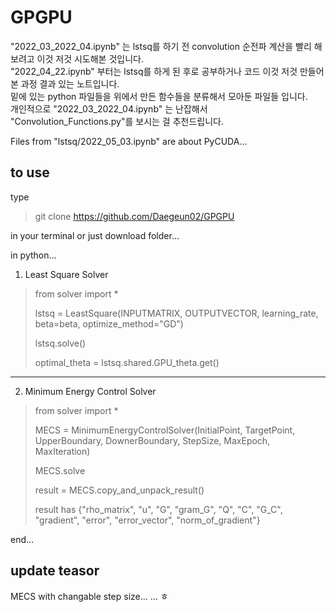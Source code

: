 # GPGPU

"2022_03_2022_04.ipynb" 는 lstsq를 하기 전 convolution 순전파 계산을 빨리 해보려고 이것 저것 시도해본 것입니다.<br>
"2022_04_22.ipynb" 부터는 lstsq를 하게 된 후로 공부하거나 코드 이것 저것 만들어 본 과정 결과 있는 노트입니다.<br>
밑에 있는 python 파일들을 위에서 만든 함수들을 분류해서 모아둔 파일들 입니다.<br>
개인적으로 "2022_03_2022_04.ipynb" 는 난잡해서 "Convolution_Functions.py"를 보시는 걸 추천드립니다.

Files from "lstsq/2022_05_03.ipynb" are about PyCUDA...


## to use

type 

> git clone https://github.com/Daegeun02/GPGPU

in your terminal or just download folder...

in python...

1. Least Square Solver

> from solver import *<br>
> 
> lstsq = LeastSquare(INPUTMATRIX, OUTPUTVECTOR, learning_rate, beta=beta, optimize_method="GD")<br>
> 
> lstsq.solve()<br>
> 
> optimal_theta = lstsq.shared.GPU_theta.get()

---

2. Minimum Energy Control Solver

> from solver import *<br>
> 
> MECS = MinimumEnergyControlSolver(InitialPoint, TargetPoint, UpperBoundary, DownerBoundary, StepSize, MaxEpoch, MaxIteration)<br>
> 
> MECS.solve
> 
> result = MECS.copy_and_unpack_result()<br>
> 
> result has {"rho_matrix", "u", "G", "gram_G", "Q", "C", "G_C", "gradient", "error", "error_vector", "norm_of_gradient"}

end...

## update teasor
MECS with changable step size...
...
ㅎ

